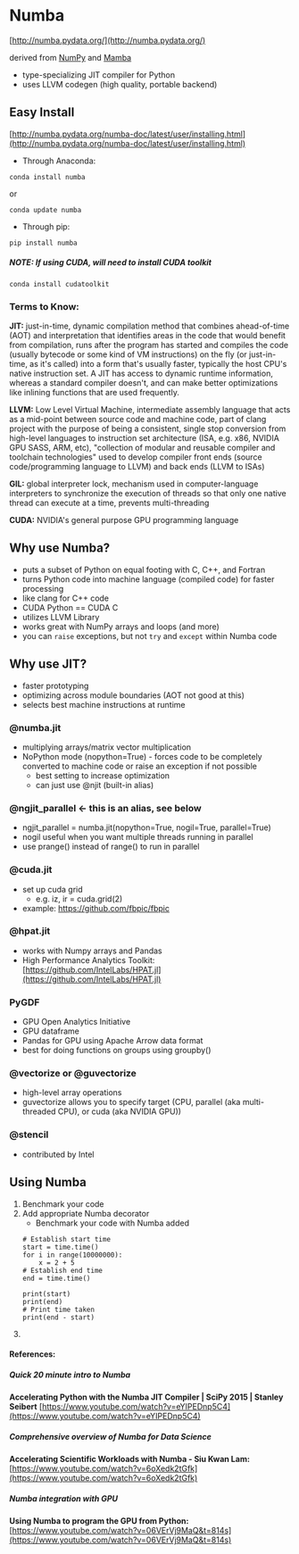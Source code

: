 # Numba
[http://numba.pydata.org/](http://numba.pydata.org/)

derived from [NumPy](http://www.numpy.org/) and [Mamba](https://pypi.org/project/mamba/)

* type-specializing JIT compiler for Python
* uses LLVM codegen (high quality, portable backend)

## Easy Install
[http://numba.pydata.org/numba-doc/latest/user/installing.html](http://numba.pydata.org/numba-doc/latest/user/installing.html)

* Through Anaconda:

`conda install numba`

or

`conda update numba`

* Through pip:

`pip install numba`



##### NOTE:  If using CUDA, will need to install CUDA toolkit
`conda install cudatoolkit`



### Terms to Know:
**JIT:**  just-in-time, dynamic compilation method that combines ahead-of-time (AOT) and interpretation that identifies areas in the code that would benefit from compilation, runs after the program has started and compiles the code (usually bytecode or some kind of VM instructions) on the fly (or just-in-time, as it's called) into a form that's usually faster, typically the host CPU's native instruction set. A JIT has access to dynamic runtime information, whereas a standard compiler doesn't, and can make better optimizations like inlining functions that are used frequently.

**LLVM:**  Low Level Virtual Machine, intermediate assembly language that acts as a mid-point between source code and machine code, part of clang project with the purpose of being a consistent, single stop conversion from high-level languages to instruction set architecture (ISA, e.g. x86, NVIDIA GPU SASS, ARM, etc), "collection of modular and reusable compiler and toolchain technologies" used to develop compiler front ends (source code/programming language to LLVM) and back ends (LLVM to ISAs) 

**GIL:**  global interpreter lock, mechanism used in computer-language interpreters to synchronize the execution of threads so that only one native thread can execute at a time, prevents multi-threading

**CUDA:**  NVIDIA's general purpose GPU programming language



## Why use Numba?
- puts a subset of Python on equal footing with C, C++, and Fortran
- turns Python code into machine language (compiled code) for faster processing
- like clang for C++ code
- CUDA Python == CUDA C
- utilizes LLVM Library
- works great with NumPy arrays and loops (and more)
- you can `raise` exceptions, but not `try` and `except` within Numba code


## Why use JIT?
- faster prototyping
- optimizing across module boundaries (AOT not good at this)
- selects best machine instructions at runtime


### @numba.jit
- multiplying arrays/matrix vector multiplication
- NoPython mode (nopython=True) - forces code to be completely converted to machine code or raise an exception if not possible
  - best setting to increase optimization
  - can just use @njit (built-in alias)

### @ngjit_parallel  <- this is an alias, see below
- ngjit_parallel = numba.jit(nopython=True, nogil=True, parallel=True)
- nogil useful when you want multiple threads running in parallel
- use prange() instead of range() to run in parallel

### @cuda.jit
- set up cuda grid
  - e.g.  iz, ir = cuda.grid(2)
- example:  https://github.com/fbpic/fbpic

### @hpat.jit
- works with Numpy arrays and Pandas
- High Performance Analytics Toolkit:  [https://github.com/IntelLabs/HPAT.jl](https://github.com/IntelLabs/HPAT.jl)


### PyGDF 
- GPU Open Analytics Initiative
- GPU dataframe
- Pandas for GPU using Apache Arrow data format
- best for doing functions on groups using groupby()


### @vectorize or @guvectorize
- high-level array operations
- guvectorize allows you to specify target (CPU, parallel (aka multi-threaded CPU), or cuda (aka NVIDIA GPU))


### @stencil
- contributed by Intel



## Using Numba

1. Benchmark your code
2. Add appropriate Numba decorator
   - Benchmark your code with Numba added
    ```
    # Establish start time
    start = time.time()
    for i in range(10000000):
        x = 2 + 5
    # Establish end time
    end = time.time()

    print(start)
    print(end)
    # Print time taken
    print(end - start)
    ``` 
3. 



#### References:

##### Quick 20 minute intro to Numba
**Accelerating Python with the Numba JIT Compiler | SciPy 2015 | Stanley Seibert** [https://www.youtube.com/watch?v=eYIPEDnp5C4](https://www.youtube.com/watch?v=eYIPEDnp5C4)

##### Comprehensive overview of Numba for Data Science
**Accelerating Scientific Workloads with Numba - Siu Kwan Lam:**  [https://www.youtube.com/watch?v=6oXedk2tGfk](https://www.youtube.com/watch?v=6oXedk2tGfk)

##### Numba integration with GPU
**Using Numba to program the GPU from Python:**  [https://www.youtube.com/watch?v=06VErVj9MaQ&t=814s](https://www.youtube.com/watch?v=06VErVj9MaQ&t=814s)